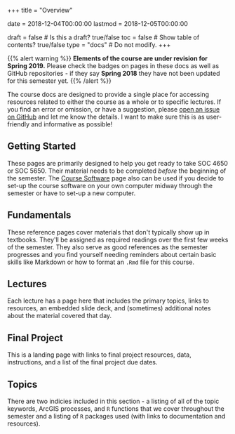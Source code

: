 +++
title = "Overview"

date = 2018-12-04T00:00:00
lastmod = 2018-12-05T00:00:00

draft = false  # Is this a draft? true/false
toc = false  # Show table of contents? true/false
type = "docs"  # Do not modify.
+++

{{% alert warning %}}
**Elements of the course are under revision for Spring 2019.** Please check the badges on pages in these docs as well as GitHub repositories - if they say **Spring 2018** they have not been updated for this semester yet.
{{% /alert %}}

The course docs are designed to provide a single place for accessing resources related to either the course as a whole or to specific lectures. If you find an error or omission, or have a suggestion, please [open an issue on GitHub](https://github.com/slu-soc5650/slu-soc5650.github.io/issues) and let me know the details. I want to make sure this is as user-friendly and informative as possible!

## Getting Started
These pages are primarily designed to help you get ready to take SOC 4650 or SOC 5650. Their material needs to be completed *before* the beginning of the semester. The [Course Software](/docs/course-software) page also can be used if you decide to set-up the course software on your own computer midway through the semester or have to set-up a new computer.

## Fundamentals
These reference pages cover materials that don't typically show up in textbooks. They'll be assigned as required readings over the first few weeks of the semester. They also serve as good references as the semester progresses and you find yourself needing reminders about certain basic skills like Markdown or how to format an `.Rmd` file for this course.

## Lectures
Each lecture has a page here that includes the primary topics, links to resources, an embedded slide deck, and (sometimes) additional notes about the material covered that day.

## Final Project
This is a landing page with links to final project resources, data, instructions, and a list of the final project due dates.

## Topics
There are two indicies included in this section - a listing of all of the topic keywords, ArcGIS processes, and `R` functions that we cover throughout the semester and a listing of `R` packages used (with links to documentation and resources).
